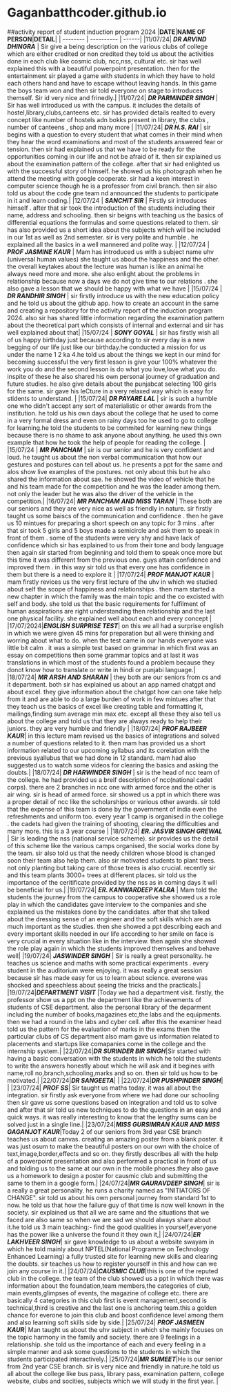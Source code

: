 # Gaganbatthcoder.github.io
##activity report of student induction program 2024
|**DATE**|**NAME OF PERSON**|**DETAIL**|
| -------- | ---------- | ------|
|11/07/24| ***DR ARVIND DHINGRA*** | Sir give a being description on the various clubs of college which are either credited or non credited they told us about the activities done in each club like cosmic club, ncc,nss, cultural etc. sir has well explained this with a beautiful powerpoint presentation. then for the entertainment sir played a game with students in which they have to hold each others hand and have to escape without leaving hands. In this game the boys team won and then sir told everyone on stage to introduces themself. Sir id very nice and frinedly.|
|11/07/24| ***DR PARMINDER SINGH*** | Sir has well introduced us with the campus. it includes the details of hostel,library,clubs,canteens etc. sir has provided details realted to every concept like number of hostels adn bokks present in library, the clubs , number of canteens , shop and many more |
|11/07/24| ***DR H.S. RAI*** | sir begins with a question to every student that what comes in their mind when they hear the word examinations and most of the students answered fear or tension. then sir had explained us that we have to be ready for the opportunities coming in our life and not be afraid of it. then sir explained us about the examination pattern of the college. after that sir had enlighted us with the successful story of himself. he showed us his photograph when he attend the meeting with google cooperate. sir had a keen interest in computer science though he is a professor from civil branch. then sir also told us about the code gne team nd announced the students to participate in it and learn coding.|
|12/07/24 | ***SANCHIT SIR*** | Firstly sir introduces himself . after that sir took the introduction of the students including their name, address and schooling. then sir beigns with teaching us the basics of differential equations the formulas and some questions related to them. sir has also provided us a short idea about the subjects which will be included in our 1st as well as 2nd semester. sir is very polite and humble . he explained all the basics in a well mannered and polite way. |
|12/07/24 | ***PROF JASMINE KAUR*** | Mam has introduced us with a subject name uhv (universal human values) she taught us about the happiness and the other. the overall keytakes about the lecture was human is like an animal he always need more and more. she also enlight about the problems in relationship because now a days we do not give time to our relations . she also gave a lesson that we should be happy with what we have |
|15/07/24 | ***DR RANDHIR SINGH*** | sir firstly introduce us with the new education policy and he told us about the github app. how to create an account in the same and creating a repository for the activity report of the induction program 2024. also sir has shared  little information regarding the examination pattern about the theoretical part which consists of internal and external and sir has well explained about that|
|15/07/24 | ***SONY GOYAL*** | sir has firstly wish all of us happy birthday just because according to sir every day is a new begging of our life just like our birthday.he conducted a mission for us under the name 1 2 ka 4.he told us about the things we kept in our mind for becoming successful the very first lesson is give your 100% whatever the work you do and the second lesson is do what you love,love what you do. inspite of these he also shared his own personal journey of graduation and future studies. he also give details about the punjabcat selecting 100 girls for the same. sir gave his leCture in a very relaxed way which is easy for stidents to understand. |
|15/07/24| ***DR PAYARE LAL*** | sir is such a humble one who didn't accept any sort of materialistic or other awards from the institution. he told us his own days about the college that he used to come in a very formal dress and even on rainy days too he used to go to college for learning.he told the students to be commited for learning new things because there is no shame to ask anyone about anything.  he used this own example that how he took the help of people for reading the college. |
|15/07/24 | ***MR PANCHAM*** | sir is our senior and he is very confident and loud.  he taught us about the non verbal communication that how our gestures and postures can tell about us. he presents a ppt for the same and alos show live examples of the postures. not only about this but he also shared the information about sae. he showed the video of vehicle that he and his team made for the competition and he was the leader among them. not only the leader but he was also the driver of the vehicle in the competition.|
|16/07/24| ***MR PANCHAM AND MISS TARAN*** | These both are our seniors and they are very nice as well as friendly in nature. sir firstly taught us some baiscs of the communication and confidence . then he gave us 10 mintues for preparing a short speech on any topic for 3 mins . after that sir took 5 girls and 5 boys made a semicircle and ask them to speak in front of them . some of the students were very shy and have lack of confidence which sir has explained to us from their tone and body language then again sir started from beginning and told them to speak once more but this time it was different from the previous one. guys attain confidence and improved them . in this way sir told us that every one has confidence in them but there is a need to explore it  |
|17/07/24| ***PROF MANJOT KAUR*** | mam firstly revices us the very first lecture of the uhv in which we studied about self the scope of happiness and relationships . then mam started a new chapter in which the family was the main topic and the co excisted with self and body. she told us that the basic requirements for fulfilment of human asspirations are right understanding then relationship and the last one physical facility. she explained well about each and every concept |
|17/07/2024|***ENGLISH SURPRISE TEST***| on this we all had a surprise english in which we were given 45 mins for preparation but all were thinking and worring about what to do. when the test came in our hands everyone was little bit calm . it was a simple test based on grammar in which first was an essay on competitions then some grammar topics and at last it was translations in which most of the students found a problem because they donot know how to translate or write in hindi or punjabi language.|
|18/07/24| ***MR ARSH AND SHARAN*** | they both are our seniors from cs and it department. both sir has explained us about an app named chatgpt and about excel. they give information about the chatgpt how can one take help from it and are able to do a large burden of work in few mintues after that they teach us the basics of excel like creating table and formatting it, mailings,finding sum average min max etc. except all these they also tell us about the college and told us that they are always ready to help their juniors. they are very humble and friendly |
|18/07/24| ***PROF RAJBEER KAUR***| in this lecture mam revised us the basics of integrations and solved a number of questions related to it. then mam has provided us a short information related to our upcoming syllabus and its corelation with the previous syallubus that we had done in 12 standard. mam had also suggested us to watch some videos for clearing the basics and asking the doubts.|
|18/07/24| ***DR HARWINDER SINGH*** | sir is the head of ncc team of the college. he had provided us a breif description of ncc(national cadet corps). there are 2 branches in ncc one with armed force and the other is air wing. sir is head of armed force. sir showed us a ppt in which there was a proper detail of ncc like the scholarships or various other awards. sir told that the expense of this team is done by the government of india even the refreshments and uniform too. every year 1 camp is organised in the college . the cadets had given the training of shooting, clearing the difficulties and many more. this is a 3 year course |
|18/07/24| ***ER. JASVIR SINGH GREWAL*** | Sir is leading the nss (national service scheme). sir provides us the detail of this scheme like the various camps organised, the social works done by the team. sir also told us that the needy children whose blood is changed soon their team also help them. also sir motivated students to plant trees. not only planting but taking care of those trees is also crucial. recently sir and this team plants 3000+ trees at different places. sir told us the importance of the ceritificate provided by the nss as in coming days it will be beneficial for us.|
|19/07/24| ***ER. KANWARDEEP KALRA*** | Mam told the students the journey from the campus to cooperative she showed us a role play in which the candidates gave interview to the companies and she explained us the mistakes done by the candidates. after that she talked about the dressing sense of an engineer and the soft skills which are as much important as the studies. then she showed a ppt describing each and every important skills needed in our life  according to her smile on face is very crucial in every situation like in the interview. then again she showed the role play again in which the students improved themselves and behave well|
|19/07/24| ***JASWINDER SINGH*** |  Sir is really a great personality. he teaches us science and maths with some practical experiments . every student in the auditorium  were enjoying. it was really a great session because sir has made easy for us to learn about science. everone was shocked and speechless about seeing the tricks and the practicals.|
|19/07/24|***DEPARTMENT VISIT*** |Today we had a department visit. firstly, the professor show us a ppt on the department like the achievements of students of CSE department. also the personal library of the deparment including the number of books,magazines etc,the labs and the equipments. then we had a round in the labs and cyber cell. after this the examiner head told us the pattern for the evaluation of marks in the exams then the particular clubs of CS department also mam gave us information related to placements and startups like comapanies come in the college and the internship system.|
|22/07/24|***DR SURINDER BIR SINGH***|Sir started with having a basic conversation with the students in which he told the students to write the answers honestly about which he will ask and it begines with name,roll no,branch,schooling,marks and so on. then sir told us how to be motivated.|
|22/07/24|***DR SANGEETA***| |
|22/07/24|***DR PUSHPINDER SINGH***| |
|23/07/24| ***PROF SS***| Sir taught us maths today. it was all about the integration. sir firstly ask everyone from where we had done our schooling then sir gave us some questions based on integration and told us to solve and after that sir told us new techniques to do the questions in an easy and quick ways. it was really interesting to know that the lengthy sums can be solved just in a single line.|
|23/07/24|***MISS GURSIMRAN KAUR AND MISS GAGANJOT KAUR***|Today 2 of our seniors from 3rd year CSE branch teaches us about canvas. creating an amazing poster from a blank poster. it was just osum to make the beautiful posters on our own with the choice of text,image,border,effects and so on. they firstly describes all with the help of a powerpoint presentation and also performed a practical in front of us and tolding us to the same at our own in the mobile phones.they also gave us a homework to design a poster for causmic club and submitting the same to them in a google form.|
|24/07/24|***MR GAURAVDEEP SINGH***| sir is a really a great personality. he runs a charity named as "INITIATORS OF CHANGE". sir told us about his own personal journey from standard 1st to now. he told us that how the failure guy of that time is now well known in the society. sir explained us that all we are same and the situations that we faced are also same so when we are sad we should always share about it.he told us 3 main teaching:- find the good qualities in yourself,everyone has the power like a universe the found it they own it,|
|24/07/24|***ER LAKHVEER SINGH***| sir gave knowledge to us about a website swayam in which he told mainly about NPTEL(National Programme on Technology Enhanced Learning) a fully trusted site for learning new skills and clearing the doubts. sir teaches us how to register yourself in this and how can we join any course in it.|
|24/07/24|***CAUSMIC CLUB***|this is one of the reputed club in the college. the team of the club showed us a ppt in which there was information about the foundation,team members,the categories of club, main events,glimpses of events, the magazine of college etc. there are basically 4 categories in this club first is event management,second is technical,third is creative and the last one is anchoring team.this a golden chance for everone to join this club and boost confidence level among them and also learning soft skills side by side.|
|25/07/24| ***PROF JASMEEN KAUR***| Man taught us about the uhv subject in which she mainly focuses on the topic harmony in the family and society. there are 9 feelings in a relationship. she told us the importance of each and every feeling in a simple manner and ask some questions to the students in which the students participated interactively.|
|25/07/24|***MR SUMEET***|He is our senior from 2nd year CSE branch. sir is very nice and friendly in nature.he told us all about the college like bus pass, library pass, examination pattern, college website, clubs and socities, subjects which we will study in the first year. |
